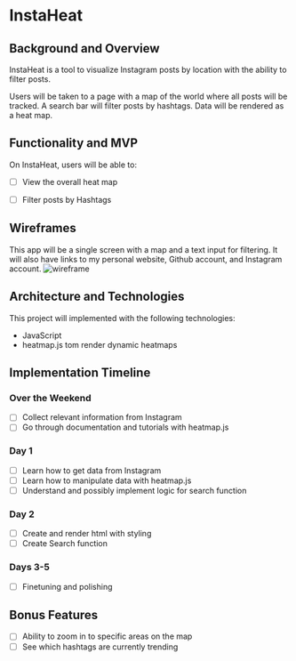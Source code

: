 # InstaHeat

## Background and Overview

InstaHeat is a tool to visualize Instagram posts by location with the ability to filter posts.

Users will be taken to a page with a map of the world where all posts will be tracked. A search bar will filter posts by hashtags. Data will be rendered as a heat map.

## Functionality and MVP

On InstaHeat, users will be able to:
- [ ] View the overall heat map
- [ ] Filter posts by Hashtags


## Wireframes
This app will be a single screen with a map and a text input for filtering. It will also have links to my personal website, Github account, and Instagram account.
![wireframe](https://s15.postimg.cc/s0r3tdb3v/Untitled_Diagram_1.jpg) 


## Architecture and Technologies
This project will implemented with the following technologies:
  * JavaScript
  * heatmap.js tom render dynamic heatmaps

## Implementation Timeline
### Over the Weekend
- [ ] Collect relevant information from Instagram
- [ ] Go through documentation and tutorials with heatmap.js

### Day 1
- [ ] Learn how to get data from Instagram
- [ ] Learn how to manipulate data with heatmap.js
- [ ] Understand and possibly implement logic for search function

### Day 2
- [ ] Create and render html with styling
- [ ] Create Search function

### Days 3-5
- [ ] Finetuning and polishing

## Bonus Features
- [ ] Ability to zoom in to specific areas on the map
- [ ] See which hashtags are currently trending